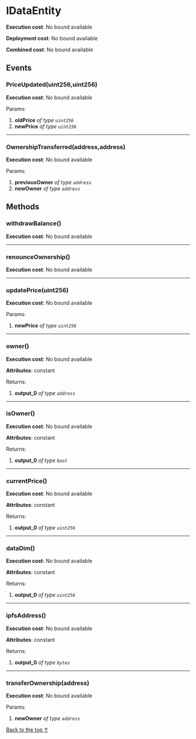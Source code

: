 # IDataEntity


**Execution cost**: No bound available

**Deployment cost**: No bound available

**Combined cost**: No bound available


## Events
### PriceUpdated(uint256,uint256)


**Execution cost**: No bound available


Params:

1. **oldPrice** *of type `uint256`*
2. **newPrice** *of type `uint256`*

--- 
### OwnershipTransferred(address,address)


**Execution cost**: No bound available


Params:

1. **previousOwner** *of type `address`*
2. **newOwner** *of type `address`*


## Methods
### withdrawBalance()


**Execution cost**: No bound available




--- 
### renounceOwnership()


**Execution cost**: No bound available




--- 
### updatePrice(uint256)


**Execution cost**: No bound available


Params:

1. **newPrice** *of type `uint256`*


--- 
### owner()


**Execution cost**: No bound available

**Attributes**: constant



Returns:


1. **output_0** *of type `address`*

--- 
### isOwner()


**Execution cost**: No bound available

**Attributes**: constant



Returns:


1. **output_0** *of type `bool`*

--- 
### currentPrice()


**Execution cost**: No bound available

**Attributes**: constant



Returns:


1. **output_0** *of type `uint256`*

--- 
### dataDim()


**Execution cost**: No bound available

**Attributes**: constant



Returns:


1. **output_0** *of type `uint256`*

--- 
### ipfsAddress()


**Execution cost**: No bound available

**Attributes**: constant



Returns:


1. **output_0** *of type `bytes`*

--- 
### transferOwnership(address)


**Execution cost**: No bound available


Params:

1. **newOwner** *of type `address`*


[Back to the top ↑](#idataentity)
